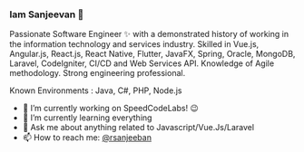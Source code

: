 ### Iam Sanjeevan 👋

Passionate Software Engineer ✨ with a demonstrated history of working in the information technology and services industry. Skilled in Vue.js, Angular.js, React.js, React Native, Flutter, JavaFX, Spring, Oracle, MongoDB, Laravel, CodeIgniter, CI/CD and Web Services API. Knowledge of Agile methodology. Strong engineering professional.

Known Environments : Java, C#, PHP, Node.js 

- 🔭 I’m currently working on SpeedCodeLabs! :wink: 
- 🌱 I’m currently learning everything
- 💬 Ask me about anything related to Javascript/Vue.Js/Laravel
- 📫 How to reach me: [@rsanjeeban](https://www.linkedin.com/in/rsanjeevan)
